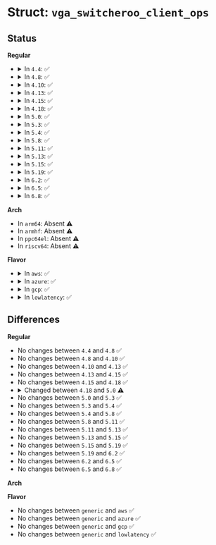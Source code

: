 # Struct: <code>vga_switcheroo_client_ops</code>

## Status
<b>Regular</b>
<ul>
<li>
<details>
<summary>In <code>4.4</code>: ✅</summary>

```c
struct vga_switcheroo_client_ops {
    void (*set_gpu_state)(struct pci_dev *, enum vga_switcheroo_state);
    void (*reprobe)(struct pci_dev *);
    bool (*can_switch)(struct pci_dev *);
};
```
</details>
</li>
<li>
<details>
<summary>In <code>4.8</code>: ✅</summary>

```c
struct vga_switcheroo_client_ops {
    void (*set_gpu_state)(struct pci_dev *, enum vga_switcheroo_state);
    void (*reprobe)(struct pci_dev *);
    bool (*can_switch)(struct pci_dev *);
};
```
</details>
</li>
<li>
<details>
<summary>In <code>4.10</code>: ✅</summary>

```c
struct vga_switcheroo_client_ops {
    void (*set_gpu_state)(struct pci_dev *, enum vga_switcheroo_state);
    void (*reprobe)(struct pci_dev *);
    bool (*can_switch)(struct pci_dev *);
};
```
</details>
</li>
<li>
<details>
<summary>In <code>4.13</code>: ✅</summary>

```c
struct vga_switcheroo_client_ops {
    void (*set_gpu_state)(struct pci_dev *, enum vga_switcheroo_state);
    void (*reprobe)(struct pci_dev *);
    bool (*can_switch)(struct pci_dev *);
};
```
</details>
</li>
<li>
<details>
<summary>In <code>4.15</code>: ✅</summary>

```c
struct vga_switcheroo_client_ops {
    void (*set_gpu_state)(struct pci_dev *, enum vga_switcheroo_state);
    void (*reprobe)(struct pci_dev *);
    bool (*can_switch)(struct pci_dev *);
};
```
</details>
</li>
<li>
<details>
<summary>In <code>4.18</code>: ✅</summary>

```c
struct vga_switcheroo_client_ops {
    void (*set_gpu_state)(struct pci_dev *, enum vga_switcheroo_state);
    void (*reprobe)(struct pci_dev *);
    bool (*can_switch)(struct pci_dev *);
};
```
</details>
</li>
<li>
<details>
<summary>In <code>5.0</code>: ✅</summary>

```c
struct vga_switcheroo_client_ops {
    void (*set_gpu_state)(struct pci_dev *, enum vga_switcheroo_state);
    void (*reprobe)(struct pci_dev *);
    bool (*can_switch)(struct pci_dev *);
    void (*gpu_bound)(struct pci_dev *, enum vga_switcheroo_client_id);
};
```
</details>
</li>
<li>
<details>
<summary>In <code>5.3</code>: ✅</summary>

```c
struct vga_switcheroo_client_ops {
    void (*set_gpu_state)(struct pci_dev *, enum vga_switcheroo_state);
    void (*reprobe)(struct pci_dev *);
    bool (*can_switch)(struct pci_dev *);
    void (*gpu_bound)(struct pci_dev *, enum vga_switcheroo_client_id);
};
```
</details>
</li>
<li>
<details>
<summary>In <code>5.4</code>: ✅</summary>

```c
struct vga_switcheroo_client_ops {
    void (*set_gpu_state)(struct pci_dev *, enum vga_switcheroo_state);
    void (*reprobe)(struct pci_dev *);
    bool (*can_switch)(struct pci_dev *);
    void (*gpu_bound)(struct pci_dev *, enum vga_switcheroo_client_id);
};
```
</details>
</li>
<li>
<details>
<summary>In <code>5.8</code>: ✅</summary>

```c
struct vga_switcheroo_client_ops {
    void (*set_gpu_state)(struct pci_dev *, enum vga_switcheroo_state);
    void (*reprobe)(struct pci_dev *);
    bool (*can_switch)(struct pci_dev *);
    void (*gpu_bound)(struct pci_dev *, enum vga_switcheroo_client_id);
};
```
</details>
</li>
<li>
<details>
<summary>In <code>5.11</code>: ✅</summary>

```c
struct vga_switcheroo_client_ops {
    void (*set_gpu_state)(struct pci_dev *, enum vga_switcheroo_state);
    void (*reprobe)(struct pci_dev *);
    bool (*can_switch)(struct pci_dev *);
    void (*gpu_bound)(struct pci_dev *, enum vga_switcheroo_client_id);
};
```
</details>
</li>
<li>
<details>
<summary>In <code>5.13</code>: ✅</summary>

```c
struct vga_switcheroo_client_ops {
    void (*set_gpu_state)(struct pci_dev *, enum vga_switcheroo_state);
    void (*reprobe)(struct pci_dev *);
    bool (*can_switch)(struct pci_dev *);
    void (*gpu_bound)(struct pci_dev *, enum vga_switcheroo_client_id);
};
```
</details>
</li>
<li>
<details>
<summary>In <code>5.15</code>: ✅</summary>

```c
struct vga_switcheroo_client_ops {
    void (*set_gpu_state)(struct pci_dev *, enum vga_switcheroo_state);
    void (*reprobe)(struct pci_dev *);
    bool (*can_switch)(struct pci_dev *);
    void (*gpu_bound)(struct pci_dev *, enum vga_switcheroo_client_id);
};
```
</details>
</li>
<li>
<details>
<summary>In <code>5.19</code>: ✅</summary>

```c
struct vga_switcheroo_client_ops {
    void (*set_gpu_state)(struct pci_dev *, enum vga_switcheroo_state);
    void (*reprobe)(struct pci_dev *);
    bool (*can_switch)(struct pci_dev *);
    void (*gpu_bound)(struct pci_dev *, enum vga_switcheroo_client_id);
};
```
</details>
</li>
<li>
<details>
<summary>In <code>6.2</code>: ✅</summary>

```c
struct vga_switcheroo_client_ops {
    void (*set_gpu_state)(struct pci_dev *, enum vga_switcheroo_state);
    void (*reprobe)(struct pci_dev *);
    bool (*can_switch)(struct pci_dev *);
    void (*gpu_bound)(struct pci_dev *, enum vga_switcheroo_client_id);
};
```
</details>
</li>
<li>
<details>
<summary>In <code>6.5</code>: ✅</summary>

```c
struct vga_switcheroo_client_ops {
    void (*set_gpu_state)(struct pci_dev *, enum vga_switcheroo_state);
    void (*reprobe)(struct pci_dev *);
    bool (*can_switch)(struct pci_dev *);
    void (*gpu_bound)(struct pci_dev *, enum vga_switcheroo_client_id);
};
```
</details>
</li>
<li>
<details>
<summary>In <code>6.8</code>: ✅</summary>

```c
struct vga_switcheroo_client_ops {
    void (*set_gpu_state)(struct pci_dev *, enum vga_switcheroo_state);
    void (*reprobe)(struct pci_dev *);
    bool (*can_switch)(struct pci_dev *);
    void (*gpu_bound)(struct pci_dev *, enum vga_switcheroo_client_id);
};
```
</details>
</li>
</ul>
<b>Arch</b>
<ul>
<li>
In <code>arm64</code>: Absent ⚠️
</li>
<li>
In <code>armhf</code>: Absent ⚠️
</li>
<li>
In <code>ppc64el</code>: Absent ⚠️
</li>
<li>
In <code>riscv64</code>: Absent ⚠️
</li>
</ul>
<b>Flavor</b>
<ul>
<li>
<details>
<summary>In <code>aws</code>: ✅</summary>

```c
struct vga_switcheroo_client_ops {
    void (*set_gpu_state)(struct pci_dev *, enum vga_switcheroo_state);
    void (*reprobe)(struct pci_dev *);
    bool (*can_switch)(struct pci_dev *);
    void (*gpu_bound)(struct pci_dev *, enum vga_switcheroo_client_id);
};
```
</details>
</li>
<li>
<details>
<summary>In <code>azure</code>: ✅</summary>

```c
struct vga_switcheroo_client_ops {
    void (*set_gpu_state)(struct pci_dev *, enum vga_switcheroo_state);
    void (*reprobe)(struct pci_dev *);
    bool (*can_switch)(struct pci_dev *);
    void (*gpu_bound)(struct pci_dev *, enum vga_switcheroo_client_id);
};
```
</details>
</li>
<li>
<details>
<summary>In <code>gcp</code>: ✅</summary>

```c
struct vga_switcheroo_client_ops {
    void (*set_gpu_state)(struct pci_dev *, enum vga_switcheroo_state);
    void (*reprobe)(struct pci_dev *);
    bool (*can_switch)(struct pci_dev *);
    void (*gpu_bound)(struct pci_dev *, enum vga_switcheroo_client_id);
};
```
</details>
</li>
<li>
<details>
<summary>In <code>lowlatency</code>: ✅</summary>

```c
struct vga_switcheroo_client_ops {
    void (*set_gpu_state)(struct pci_dev *, enum vga_switcheroo_state);
    void (*reprobe)(struct pci_dev *);
    bool (*can_switch)(struct pci_dev *);
    void (*gpu_bound)(struct pci_dev *, enum vga_switcheroo_client_id);
};
```
</details>
</li>
</ul>

## Differences
<b>Regular</b>
<ul>
<li>
No changes between <code>4.4</code> and <code>4.8</code> ✅
</li>
<li>
No changes between <code>4.8</code> and <code>4.10</code> ✅
</li>
<li>
No changes between <code>4.10</code> and <code>4.13</code> ✅
</li>
<li>
No changes between <code>4.13</code> and <code>4.15</code> ✅
</li>
<li>
No changes between <code>4.15</code> and <code>4.18</code> ✅
</li>
<li>
<details>
<summary>Changed between <code>4.18</code> and <code>5.0</code> ⚠️</summary>
<ul>
<li>
<b>Field added. </b>
<code>void (*gpu_bound)(struct pci_dev *, enum vga_switcheroo_client_id)</code>
</li>
</ul>
</details>
</li>
<li>
No changes between <code>5.0</code> and <code>5.3</code> ✅
</li>
<li>
No changes between <code>5.3</code> and <code>5.4</code> ✅
</li>
<li>
No changes between <code>5.4</code> and <code>5.8</code> ✅
</li>
<li>
No changes between <code>5.8</code> and <code>5.11</code> ✅
</li>
<li>
No changes between <code>5.11</code> and <code>5.13</code> ✅
</li>
<li>
No changes between <code>5.13</code> and <code>5.15</code> ✅
</li>
<li>
No changes between <code>5.15</code> and <code>5.19</code> ✅
</li>
<li>
No changes between <code>5.19</code> and <code>6.2</code> ✅
</li>
<li>
No changes between <code>6.2</code> and <code>6.5</code> ✅
</li>
<li>
No changes between <code>6.5</code> and <code>6.8</code> ✅
</li>
</ul>
<b>Arch</b>
<ul>
</ul>
<b>Flavor</b>
<ul>
<li>
No changes between <code>generic</code> and <code>aws</code> ✅
</li>
<li>
No changes between <code>generic</code> and <code>azure</code> ✅
</li>
<li>
No changes between <code>generic</code> and <code>gcp</code> ✅
</li>
<li>
No changes between <code>generic</code> and <code>lowlatency</code> ✅
</li>
</ul>
